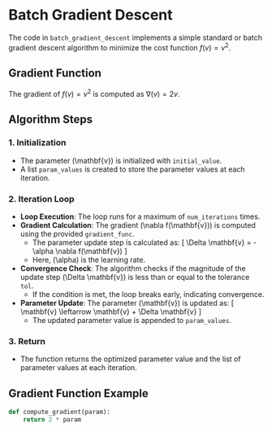 # Batch Gradient Descent

The code in `batch_gradient_descent` implements a simple standard or batch gradient descent algorithm to minimize the cost function $f(v) = v^2$.

## Gradient Function
The gradient of  $f(v) = v^2$ is computed as $\nabla(v) = 2v$.

## Algorithm Steps

### 1. Initialization
- The parameter \(\mathbf{v}\) is initialized with `initial_value`.
- A list `param_values` is created to store the parameter values at each iteration.

### 2. Iteration Loop
- **Loop Execution**: The loop runs for a maximum of `num_iterations` times.
- **Gradient Calculation**: The gradient \(\nabla f(\mathbf{v})\) is computed using the provided `gradient_func`.
  - The parameter update step is calculated as:
    \[
    \Delta \mathbf{v} = -\alpha \nabla f(\mathbf{v})
    \]
  - Here, \(\alpha\) is the learning rate.
- **Convergence Check**: The algorithm checks if the magnitude of the update step \(\Delta \mathbf{v}\) is less than or equal to the tolerance `tol`.
  - If the condition is met, the loop breaks early, indicating convergence.
- **Parameter Update**: The parameter \(\mathbf{v}\) is updated as:
    \[
    \mathbf{v} \leftarrow \mathbf{v} + \Delta \mathbf{v}
    \]
  - The updated parameter value is appended to `param_values`.

### 3. Return
- The function returns the optimized parameter value and the list of parameter values at each iteration.

## Gradient Function Example

```python
def compute_gradient(param):
    return 2 * param
